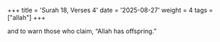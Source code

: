 +++
title = 'Surah 18, Verses 4'
date = '2025-08-27'
weight = 4
tags = ["allah"]
+++

and to warn those who claim, “Allah has offspring.”